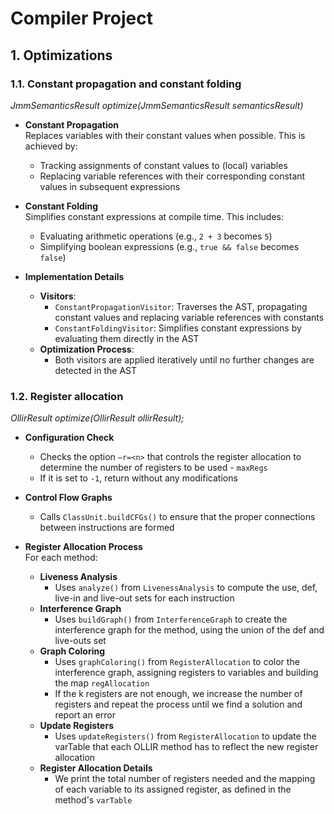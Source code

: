 # Compiler Project

## 1. Optimizations 

### 1.1. Constant propagation and constant folding
*JmmSemanticsResult optimize(JmmSemanticsResult semanticsResult)*

- **Constant Propagation**  
  Replaces variables with their constant values when possible. This is achieved by:
    - Tracking assignments of constant values to (local) variables
    - Replacing variable references with their corresponding constant values in subsequent expressions

- **Constant Folding**  
  Simplifies constant expressions at compile time. This includes:
    - Evaluating arithmetic operations (e.g., `2 + 3` becomes `5`)
    - Simplifying boolean expressions (e.g., `true && false` becomes `false`)

- **Implementation Details**
    - **Visitors**:
        - `ConstantPropagationVisitor`: Traverses the AST, propagating constant values and replacing variable references with constants
        - `ConstantFoldingVisitor`: Simplifies constant expressions by evaluating them directly in the AST
    - **Optimization Process**:
        - Both visitors are applied iteratively until no further changes are detected in the AST

### 1.2. Register allocation

*OllirResult optimize(OllirResult ollirResult);* 

- **Configuration Check**  
    - Checks the option `–r=<n>` that controls the register allocation to determine the number of registers to be used - `maxRegs`  
    - If it is set to `-1`, return without any modifications

- **Control Flow Graphs**  
  - Calls `ClassUnit.buildCFGs()` to ensure that the proper connections between instructions are formed

- **Register Allocation Process**  
For each method:
  - **Liveness Analysis**  
    - Uses `analyze()` from `LivenessAnalysis` to compute the use, def, live-in and live-out sets for each instruction
  - **Interference Graph**  
    - Uses `buildGraph()` from `InterferenceGraph` to create the interference graph for the method, using the union of the def and live-outs set
  - **Graph Coloring**  
    - Uses `graphColoring()` from `RegisterAllocation` to color the interference graph, assigning registers to variables and building the map `regAllocation`  
    - If the k registers are not enough, we increase the number of registers and repeat the process until we find a solution and report an error
  - **Update Registers**  
    - Uses `updateRegisters()` from `RegisterAllocation` to update the varTable that each OLLIR method has to reflect the new register allocation
  - **Register Allocation Details**  
    - We print the total number of registers needed and the mapping of each variable to its assigned register, as defined in the method's `varTable`